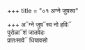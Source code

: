 +++
title = "०१ अग्ने जुषस्व"

+++
अ᳓ग्ने जुष᳓स्व नो हविः᳓  
पुरोळा᳓शं जातवेदः  
प्रातःसावे᳓ धियावसो